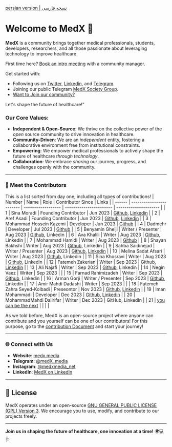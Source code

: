 [persian version | نسخه فارسی]()

# Welcome to MedX 🌟

**MedX** is a community brings together medical professionals, students, developers, researchers, and all those passionate about leveraging technology to improve healthcare.

First time here? [Book an intro meeting](https://calendly.com/medxmedia1/intro-meetings) with a community manager.

Get started with:

- Following us on [Twitter](https://x.com/MedX_Media), [Linkedin](https://www.linkedin.com/company/medxstartup), and [Telegram](https://t.me/MedX_Media).
- Joining our public Telegram [MedX Society Group](https://t.me/+Q3hJZwT1vWM2N2Q0).
- [Want to Join our community?](https://docs.google.com/forms/d/e/1FAIpQLSchy8Nra0ybRNamdficPhiwwv11_py6OKZAfjQFczpLP2tyUg/viewform?usp=sharing)

Let's shape the future of healthcare!"

### Our Core Values:

- **Independent & Open-Source**: We thrive on the collective power of the *open* source community to drive innovation in healthcare.
- **Community-Driven**: We are an *independent* entity, fostering a collaborative environment free from institutional constraints.
- **Empowering**: We empower medical professionals to actively shape the future of healthcare *through technology*.
- **Collaboration**: We embrace *sharing* our journey, progress, and challenges openly with the community.

---

### 👥 Meet the Contributors

This is a list sorted from day one, including all types of contributions!
| Number | Name                     | Role                 | Contributor Since            | Links                 |
| ------ | ------------------------ | ------------------   | ----------------------- | --------------------- |
| 1      | Sina Moradi              | Founding Contributor | Jun 2023  | [Github](https://github.com/sinusealpha), [Linkedin](https://www.linkedin.com/in/sinusealpha/) |
| 2      | Aref Asadi               | Founding Contributor | Jun 2023  | [Github](https://github.com/aref-asadi), [Linkedin]() |
| 3      | Mohammad Hossein Kazemi  | Developer            | Jun 2023  | [Github](https://github.com/hossein-kazzemi) |
| 4      | Dadmehr                  | Developer            | Jul 2023  | [Github](https://github.com/BDadmehr0) |
| 5      | Benyamin Gheiji          | Writer / Presenter   | Aug 2023  | [Github](https://github.com/BenyGH2003), Linkedin |
| 6      | Ava Khalili              | Writer               | Aug 2023  | [Github](https://github.com/AvaKhA), Linkedin |
| 7      | Mohammad Hamidi          | Writer               | Aug 2023  | [Github](https://github.com/hamidics50) |
| 8      | Shayan Bakhshi           | Writer               | Aug 2023  | [Github](https://github.com/ShayanpharmaKUMS), Linkedin |
| 9      | Sahba Saidinejad         | Writer / Presenter   | Aug 2023  | [Github](https://github.com/saidinejad), [Linkedin](https://www.linkedin.com/in/sahba-saeidinejad) |
| 10     | Melina Sadat Afsari      | Writer               | Aug 2023  | [Github](https://github.com/Melina-Sadat-Afsari), Linkedin |
| 11     | Sina Khosravi            | Writer               | Aug 2023  | [Github](https://github.com/khosravisina), Linkedin |
| 12     | Fatemeh Zakerian         | Writer               | Sep 2023  | Github, [Linkedin](https://www.linkedin.com/in/ftme-zakerian/) |
| 13     | Ali Najafi               | Writer               | Sep 2023  | [Github](https://github.com/S-AliNajafi), Linkedin         |
| 14     | Negin Vaez               | Writer               | Sep 2023  |   |
| 15     | Farnad Rahimizadeh       | Writer               | Sep 2023  | [Github](https://github.com/FarnadRahimizadeh), Linkedin   |
| 16     | Arman Gorji              | Writer / Presenter   | Sep 2023  | [Github](https://github.com/gorjiarman), Linkedin |
| 17     | Amir Mahdi Dadashi       | Writer               | Sep 2023  |   |
| 18     | Fatemeh Zahra Seyed-Kolbadi  | Preseontor       | Nov 2023  | [Github](https://github.com/Fatemeh-ZSK), [Linkedin](https://www.linkedin.com/in/fatemeh-zahra-seyed-kolbadi-606953213/) |
| 19     | Iman Mohammadi       | Developer               | Dec 2023   | [Github](https://github.com/Imanm02), [Linkedin](https://www.linkedin.com/in/imanmohammadi02/) |
| 20     | MohammadMahdi Dalirifar       | Writer               | Dec 2023   | GitHub, LinkedIn  |
| 21 | [you can be the next](https://docs.google.com/forms/d/e/1FAIpQLSchy8Nra0ybRNamdficPhiwwv11_py6OKZAfjQFczpLP2tyUg/viewform?usp=header)  |         |   |  |

As we told before, MedX is an open-source project where anyone can contribute and you yourself can be one of our contributors! For this purpose, go to the [contribution Document](https://github.com/MedX-Media/MedX/blob/main/CONTRIBUTING.md) and start your journey!

---

### 🌐 Connect with Us

- **Website**: [medx.media](https://www.medx.media)
- **Telegram**: [@medX_media](https://t.me/MedX_Media)
- **Instagram**: [@medxmedia_net](https://www.instagram.com/medxmedia_net)
- **LinkedIn**: [MedX on LinkedIn](https://www.linkedin.com/company/medxstartup)

---

## 📜 License

MedX operates under an open-source [GNU GENERAL PUBLIC LICENSE (GPL) Version 3](https://github.com/MedX-Media/MedX?tab=GPL-3.0-1-ov-file#GPL-3.0-1-ov-file). We encourage you to use, modify, and contribute to our projects freely.

---

**Join us in shaping the future of healthcare, one innovation at a time!** 🌍💻🩺
